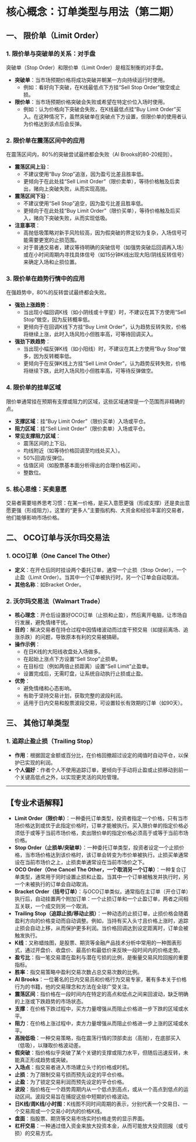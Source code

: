 # 核心概念：订单类型与用法（第二期）

## 一、 限价单（Limit Order）

### 1. 限价单与突破单的关系：对手盘

突破单（Stop Order）和限价单（Limit Order）是相互制衡的对手盘。

*   **突破单**：当市场预期价格将成功突破并朝某一方向持续运行时使用。
    *   例如：看好向下突破，在K线最低点下方挂“Sell Stop Order”做空或止损。
*   **限价单**：当市场预期价格突破会失败或希望在特定价位入场时使用。
    *   例如：认为价格向下突破会失败，在K线最低点挂“Buy Limit Order”买入。在这种情况下，虽然突破单在突破点下方设置，但限价单的使用者认为价格达到该点后会反弹。

### 2. 限价单在震荡区间中的应用

在震荡区间内，80%的突破尝试最终都会失败（Al Brooks的80-20规则）。

*   **震荡区间上沿**：
    *   不建议使用“Buy Stop”追涨，因为盈亏比差且胜率低。
    *   更倾向于在此处挂“Sell Limit Order”（限价卖单），等待价格触及后卖出，赌向上突破失败，从而实现高抛。
*   **震荡区间下沿**：
    *   不建议使用“Sell Stop”追空，因为盈亏比差且胜率低。
    *   更倾向于在此处挂“Buy Limit Order”（限价买单），等待价格触及后买入，赌向下突破失败，从而实现低吸。
*   **注意事项**：
    *   高抛低吸策略对新手风险较高，因为假突破的界定较为复杂，入场信号可能需要更宽的止损范围。
    *   对于普通交易者，建议等待明确的突破信号（如强势突破后回调再入场）或在小时间周期内寻找具体信号（如15分钟K线出现大阳/阴线反转信号）来确定入场和止损位置。

### 3. 限价单在趋势行情中的应用

在强趋势中，80%的反转尝试最终都会失败。

*   **强劲上涨趋势**：
    *   当出现小幅回调K线（如小阴线或十字星）时，不建议在其下方使用“Sell Stop”做空，因为反转概率低。
    *   更倾向于在回调K线下方挂“Buy Limit Order”，认为趋势反转失败，价格将继续上涨，此时入场风险小但胜率高，可等待回调买入。
*   **强劲下跌趋势**：
    *   当出现小幅反弹K线（如小阳线）时，不建议在其上方使用“Buy Stop”做多，因为反转概率低。
    *   更倾向于在反弹K线上方挂“Sell Limit Order”，认为趋势反转失败，价格将继续下跌，此时入场风险小但胜率高，可等待反弹做空。

### 4. 限价单的挂单区域

限价单通常挂在预期有支撑或阻力的区域，这些区域通常是一个范围而非精确的点。

*   **支撑区域**：挂“Buy Limit Order”（限价买单）入场或平仓。
*   **阻力区域**：挂“Sell Limit Order”（限价卖单）入场或平仓。
*   **常见支撑阻力区域**：
    *   震荡区间的上下沿。
    *   均线附近（如等待价格回调至均线处买入）。
    *   50%回调/反弹位。
    *   估值区间（如股票基本面分析得出的合理价格区间）。
    *   整数位。

### 5. 核心思维：买卖意愿

交易者需要培养思考习惯：在某一价格，是买入意愿更强（形成支撑）还是卖出意愿更强（形成阻力）。这里的“更多人”主要指机构、大资金和经验丰富的交易者，他们能够影响市场价格。

## 二、 OCO订单与沃尔玛交易法

### 1. OCO订单（One Cancel The Other）

*   **定义**：在开仓后同时挂设两个委托订单，通常一个止损（Stop Order），一个止盈（Limit Order）。当其中一个订单被执行时，另一个订单会自动取消。
*   **其他名称**：如Bracket Order。

### 2. 沃尔玛交易法（Walmart Trade）

*   **核心理念**：开仓后设置好OCO订单（止损和止盈），然后离开电脑，让市场自行发展，避免情绪干扰。
*   **目的**：解决交易者在持仓过程中因情绪波动而过度干预交易（如提前离场、追涨杀跌）的问题，导致原本有利的交易被搞砸。
*   **操作示例**：
    *   在日K线的大阳线收盘处入场做多。
    *   在起始上涨点下方设置“Sell Stop”止损单。
    *   在目标位（例如两倍止损距离）设置“Sell Limit”止盈单。
    *   设置完成后，无需盯盘，让系统自动执行止损或止盈。
*   **优势**：
    *   避免情绪和心态影响。
    *   有助于坚持交易计划，获取完整的波段利润。
    *   适用于日内交易和股票波段交易，可设置较长有效期的订单（如90天）。

## 三、 其他订单类型

### 1. 追踪止盈止损（Trailing Stop）

*   **作用**：根据固定金额或百分比，在价格回撤超过设定的阈值时自动平仓，以保护已实现的利润。
*   **个人偏好**：作者个人不使用追踪订单，更倾向于手动将止盈或止损移动到前一个关键高低点之外，以实现更灵活的风险管理。

---

## 【专业术语解释】

*   **Limit Order（限价单）**：一种委托订单类型，投资者指定一个价格，只有当市场价格达到或优于此指定价格时，订单才能被执行。买入限价单的指定价格必须低于或等于当前市场价格，卖出限价单的指定价格必须高于或等于当前市场价格。
*   **Stop Order（止损单/突破单）**：一种委托订单类型，投资者设定一个止损价格，当市场价格达到该价格时，该订单会转变为市价单被执行。止损买单通常设在当前市场价之上，止损卖单通常设在当前市场价之下。
*   **OCO Order（One Cancel The Other，一个取消另一个订单）**：一种复合订单类型，通常用于同时设置止损和止盈。当其中一个订单被触发并执行时，另一个未被执行的订单会自动取消。
*   **Bracket Order（括号订单）**：与OCO订单类似，通常指在主订单（开仓订单）执行后，自动挂置两个附加订单：一个止损订单和一个止盈订单，两者之间相互关联，一个成交则另一个取消。
*   **Trailing Stop（追踪止损/移动止损）**：一种动态的止损订单，止损价格会随着盈利方向的价格变动而自动调整。例如，当持有买入头寸且价格上涨时，追踪止损会自动上移，从而保护更多利润。当价格回调达到设定距离时，订单会被触发执行。
*   **K线**：又称蜡烛图，是股票、期货等金融产品技术分析中常用的一种图表形式，通过开盘价、收盘价、最高价和最低价来反映一段时间内的价格走势。
*   **盈亏比**：指一笔交易潜在盈利与潜在亏损的比例，是衡量交易风险回报的重要指标。
*   **胜率**：指交易策略中盈利交易次数占总交易次数的比例。
*   **Al Brooks**：一位著名的日内交易员和价格行为交易专家，著有多本关于价格行为的书籍，他的交易理念和方法在全球广受关注。
*   **震荡区间**：指价格在一段时间内在特定的高点和低点之间来回波动，缺乏明确的上涨或下跌趋势的市场状态。
*   **支撑**：在价格下跌过程中，买方力量增强从而阻止价格进一步下跌的区域或水平。
*   **阻力**：在价格上涨过程中，卖方力量增强从而阻止价格进一步上涨的区域或水平。
*   **高抛低吸**：一种交易策略，指在震荡行情的顶部卖出（高抛），在底部买入（低吸），以赚取价格波动差。
*   **假突破**：指价格似乎突破了某个关键的支撑或阻力水平，但随后迅速反转，未能真正形成趋势或突破。
*   **入场点**：指交易者进入市场建立头寸的价格或时机。
*   **止损**：为了限制交易亏损而预先设定的平仓价格。
*   **止盈**：为了锁定交易利润而预先设定的平仓价格。
*   **波段**：指价格在一个趋势周期内从一个低点到高点，或从一个高点到低点的运动区间。波段交易旨在捕捉这些中短期的价格波动。
*   **日K线/周K线/小时图**：K线图不同时间周期的表示，分别代表一个交易日、一个交易周或一个交易小时内的价格K线。
*   **盘面**：指股票、期货等交易市场实时价格走势的显示界面。
*   **杠杆交易**：一种通过借入资金来放大投资本金，从而可能放大投资回报（或亏损）的交易方式。